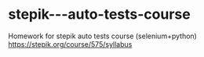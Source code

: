 # stepik---auto-tests-course
Homework for stepik auto tests course (selenium+python)
https://stepik.org/course/575/syllabus
